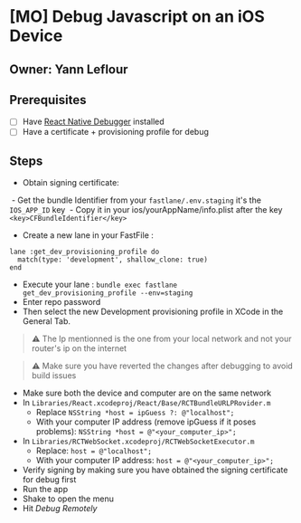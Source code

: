 # [MO] Debug Javascript on an iOS Device

## Owner: Yann Leflour

## Prerequisites

- [ ] Have [React Native Debugger](https://github.com/jhen0409/react-native-debugger) installed
- [ ] Have a certificate + provisioning profile for debug

## Steps

- Obtain signing certificate:

  - Get the bundle Identifier from your `fastlane/.env.staging` it's the `IOS_APP_ID` key
  - Copy it in your ios/yourAppName/info.plist after the key `<key>CFBundleIdentifier</key>`
  - Create a new lane in your FastFile :
  
```
lane :get_dev_provisioning_profile do
  match(type: 'development', shallow_clone: true)
end
```

  - Execute your lane : `bundle exec fastlane get_dev_provisioning_profile --env=staging`
  - Enter repo password
  - Then select the new Development provisioning profile in XCode in the General Tab.

> :warning: The Ip mentionned is the one from your local network and not your router's ip on the internet

> :warning: Make sure you have reverted the changes after debugging to avoid build issues

- Make sure both the device and computer are on the same network
- In `Libraries/React.xcodeproj/React/Base/RCTBundleURLPRovider.m`
  - Replace `NSString *host = ipGuess ?: @"localhost";`
  - With your computer IP address (remove ipGuess if it poses problems): `NSString *host = @"<your_computer_ip>";`
- In `Libraries/RCTWebSocket.xcodeproj/RCTWebSocketExecutor.m`
  - Replace: `host = @"localhost";`
  - With your computer IP address: `host = @"<your_computer_ip>";`
- Verify signing by making sure you have obtained the signing certificate for debug first
- Run the app
- Shake to open the menu
- Hit *Debug Remotely*
